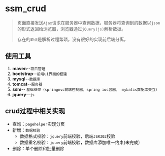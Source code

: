 # ssm_crud

>  页面直接发送`Ajax`请求在服务器中查询数据，服务器将查询到的数据以`json`的形式返回给浏览器，浏览器通过`jQuery(js)`解析数据。
>
> 存在的`缺点`是解析过程繁琐，没有很好的实现前后端分离。

## 使用工具

1. **maven**--`项目管理`
2. **bootstrap**--`前端ui界面的搭建`
3. **mysql**--`数据库`
4. **tomcat**--`服务器`
5. **ssm**-- `基础框架（springmvc前端控制器，spring ioc容器， mybatis数据库交互）`
6. **jquery**--`js`

## crud过程中相关实现

- 查询：`pagehelper`实现分页
- 新增：`数据校验`
  - 数据格式校验：`jquery`前端校验，后端`JSR303`校验
  - 数据重名校验：`jquery`前端校验，数据库添加唯一约束(未完成）
- 删除：单个删除和批量删除
